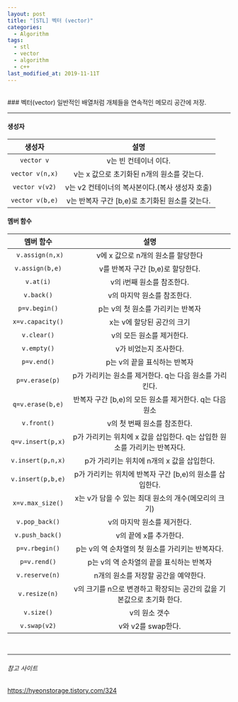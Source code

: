 ```yaml
---
layout: post
title: "[STL] 벡터 (vector)"
categories:
  - Algorithm
tags:
  - stl
  - vector
  - algorithm
  - c++
last_modified_at: 2019-11-11T
---
```

<br>
### 벡터(vector)
일반적인 배열처럼 개체들을 연속적인 메모리 공간에 저장.

<br>

---

#### 생성자

|생성자|설명|
|:-:|:-:|
|`vector v`|v는 빈 컨테이너 이다.|
|`vector v(n,x)`|v는 x 값으로 초기화된 n개의 원소를 갖는다.|
|`vector v(v2)`|v는 v2 컨테이너의 복사본이다.(복사 생성자 호출)|
|`vector v(b,e)`|v는 반복자 구간 [b,e)로 초기화된 원소를 갖는다.|


#### 멤버 함수

|멤버 함수|설명|
|:-:|:-:|
|` v.assign(n,x)`|v에 x 값으로 n개의 원소를 할당한다|
|`v.assign(b,e)`|v를 반복자 구간 [b,e)로 할당한다.|
|`v.at(i)`|v의 i번째 원소를 참조한다.|
|`v.back()`|v의 마지막 원소를 참조한다.|
|`p=v.begin()`|p는 v의 첫 원소를 가리키는 반복자|
|`x=v.capacity()`|x는 v에 할당된 공간의 크기|
|`v.clear()`|v의 모든 원소를 제거한다.|
|`v.empty()`|v가 비었는지 조사한다.|
|`p=v.end()`|p는 v의 끝을 표식하는 반복자|
|`p=v.erase(p)`|p가 가리키는 원소를 제거한다. q는 다음 원소를 가리킨다.|
|`q=v.erase(b,e)`|반복자 구간 [b,e)의 모든 원소를 제거한다. q는 다음 원소|
|`v.front()`|v의 첫 번째 원소를 참조한다.|
|`q=v.insert(p,x)`|p가 가리키는 위치에 x 값을 삽입한다. q는 삽입한 원소를 가리키는 반복자다.|
|`v.insert(p,n,x)`|p가 가리키는 위치에 n개의 x 값을 삽입한다.|
|`v.insert(p,b,e)`|p가 가리키는 위치에 반복자 구간 [b,e)의 원소를 삽입한다.|
|`x=v.max_size()`|x는 v가 담을 수 있는 최대 원소의 개수(메모리의 크기)|
|`v.pop_back()`|v의 마지막 원소를 제거한다.|
|`v.push_back()`|v의 끝에 x를 추가한다.|
|`p=v.rbegin()`|p는 v의 역 순차열의 첫 원소를 가리키는 반복자다.|
|`p=v.rend()`|p는 v의 역 순차열의 끝을 표식하는 반복자|
|`v.reserve(n)`|n개의 원소를 저장할 공간을 예약한다.|
|`v.resize(n)`|v의 크기를 n으로 변경하고 확장되는 공간의 값을 기본값으로 초기화 한다.|
|`v.size()`|v의 원소 갯수|
|`v.swap(v2)`|v와 v2를 swap한다.|


<br>

---
###### 참고 사이트
https://hyeonstorage.tistory.com/324
